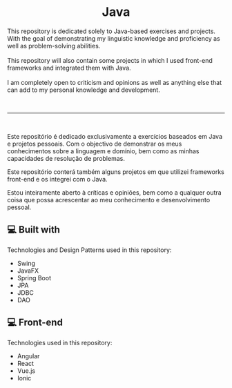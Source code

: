 <h1 id="title" align="center">Java</h1>

<p id="description">This repository is dedicated solely to Java-based exercises and projects. With the goal of demonstrating my linguistic knowledge and proficiency as well as problem-solving abilities.<br><br>This repository will also contain some projects in which I used front-end frameworks and integrated them with Java.<br><br>I am completely open to criticism and opinions as well as anything else that can add to my personal knowledge and development.</p>
<br><hr><br>
<p>Este repositório é dedicado exclusivamente a exercícios baseados em Java e projetos pessoais. Com o objectivo de demonstrar os meus conhecimentos sobre a linguagem e domínio, bem como as minhas capacidades de resolução de problemas.

Este repositório conterá também alguns projetos em que utilizei frameworks front-end e os integrei com o Java.

Estou inteiramente aberto à críticas e opiniões, bem como a qualquer outra coisa que possa acrescentar ao meu conhecimento e desenvolvimento pessoal.</p>
  
<h2>💻 Built with</h2>

Technologies and Design Patterns  used in this repository:

*   Swing
*   JavaFX
*   Spring Boot
*   JPA
*   JDBC   
*   DAO

<h2>💻 Front-end</h2>

Technologies used in this repository:

*   Angular
*   React
*   Vue.js
*   Ionic
